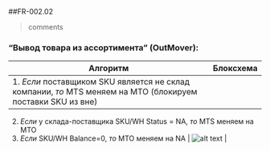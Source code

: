 ##FR-002.02
>comments

### “Вывод товара из ассортимента” (OutMover):

|Алгоритм| Блоксхема|
|---|---|
|1. _Если_ поставщиком SKU является не склад компании, _то_ MTS меняем на MTO (блокируем поставки SKU из вне)
2. _Если_ у склада-поставщика SKU/WH Status = NA, _то_ MTS меняем на MTO
3. _Если_ SKU/WH Balance=0, _то_ MTO меняем на NA 
| ![alt text](http://cs628027.vk.me/v628027613/f337/hcVj-YqGaoM.jpg) |
